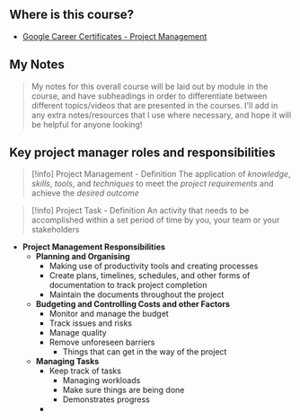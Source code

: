 ## Where is this course?
- [Google Career Certificates - Project Management](https://www.coursera.org/professional-certificates/google-project-management)

## My Notes
> My notes for this overall course will be laid out by module in the course, and have subheadings in order to differentiate between different topics/videos that are presented in the courses. I'll add in any extra notes/resources that I use where necessary, and hope it will be helpful for anyone looking!

## Key project manager roles and responsibilities
> [!info] Project Management - Definition
> The application of *knowledge*, *skills*, *tools*, and *techniques* to meet the *project requirements* and achieve the *desired outcome* 

> [!info] Project Task - Definition
> An activity that needs to be accomplished within a set period of time by you, your team or your stakeholders
- **Project Management Responsibilities**
	- **Planning and Organising**
		- Making use of productivity tools and creating processes
		- Create plans, timelines, schedules, and other forms of documentation to track project completion
		- Maintain the documents throughout the project
	- **Budgeting and Controlling Costs and other Factors**
		- Monitor and manage the budget
		- Track issues and risks
		- Manage quality
		- Remove unforeseen barriers
			- Things that can get in the way of the project
	- **Managing Tasks**
		- Keep track of tasks
			- Managing workloads
			- Make sure things are being done
			- Demonstrates progress
		- 
